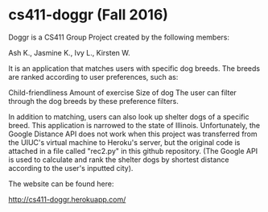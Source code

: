 # cs411-doggr (Fall 2016)

Doggr is a CS411 Group Project created by the following members:

Ash K., Jasmine K., Ivy L., Kirsten W.

It is an application that matches users with specific dog breeds. The breeds are ranked according to user preferences, such as:

Child-friendliness
Amount of exercise
Size of dog
The user can filter through the dog breeds by these preference filters.

In addition to matching, users can also look up shelter dogs of a specific breed. This application is narrowed to the state of Illinois. Unfortunately, the Google Distance API does not work when this project was transferred from the UIUC's virtual machine to Heroku's server, but the original code is attached in a file called "rec2.py" in this github repository. (The Google API is used to calculate and rank the shelter dogs by shortest distance according to the user's inputted city).

The website can be found here:

http://cs411-doggr.herokuapp.com/
